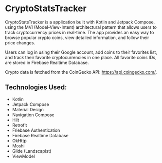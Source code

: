 # CryptoStatsTracker

CryptoStatsTracker is a application built with Kotlin and Jetpack Compose, using the MVI 
(Model-View-Intent) architectural pattern that allows users to track
cryptocurrency prices in real-time. The app provides an easy way to browse popular crypto coins,
view detailed information, and follow their price changes.

Users can log in using their Google account, add coins to their favorites list, and track
their favorite cryptocurrencies in one place. All favorite coins IDs, are stored in Firebase
Realtime Database.

Crypto data is fetched from the CoinGecko API: https://api.coingecko.com/.

## Technologies Used:

- Kotlin
- Jetpack Compose
- Material Design
- Navigation Compose
- Hilt
- Retrofit
- Friebase Authentication
- Firebase Realtime Database
- OkHttp
- Moshi
- Glide (Landscapist)
- ViewModel
